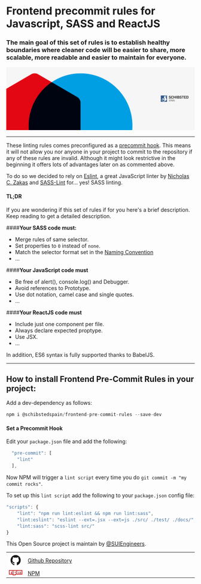 # Frontend precommit rules for Javascript, SASS and ReactJS

### The main goal of this set of rules is to establish healthy boundaries where cleaner code will be easier to share, more scalable, more readable and easier to maintain for everyone.

![](img/SUI-engineers.png)

----

These linting rules comes preconfigured as a [precommit hook](http://githooks.com/). This means it will not allow you nor anyone in your project to commit to the repository if any of these rules are invalid. Although it might look restrictive in the beginning it offers lots of advantages later on as commented above.

To do so we decided to rely on [Eslint](http://eslint.org/), a great JavaScript linter by [Nicholas C. Zakas](https://twitter.com/slicknet) and [SASS-Lint](https://github.com/sasstools/sass-lint) for... yes! SASS linting.

#### TL;DR
If you are wondering if this set of rules if for you here's a brief description. Keep reading to get a detailed description.

####**Your SASS code must:**
- Merge rules of same selector.
- Set properties to `0` instead of `none`.
- Match the selector format set in the [Naming Convention](#naming-convention)
- ...

####**Your JavaScript code must**
- Be free of alert(), console.log() and Debugger.
- Avoid references to Prototype.
- Use dot notation, camel case and single quotes.
- ...

####**Your ReactJS code must**
- Include just one component per file.
- Always declare expected proptype.
- Use JSX.
- ...


In addition, ES6 syntax is fully supported thanks to BabelJS.

----

## How to install Frontend Pre-Commit Rules in your project:

Add a dev-dependency as follows:

```javascript
npm i @schibstedspain/frontend-pre-commit-rules --save-dev
```

#### Set a Precommit Hook

Edit your `package.json` file and add the following:

```javascript
  "pre-commit": [
    "lint"
  ],
````

Now NPM will trigger a `lint script` every time you do `git commit -m "my commit rocks"`.

To set up this `lint script` add the following to your `package.json` config file:

```javascript
"scripts": {
    "lint": "npm run lint:eslint && npm run lint:sass",
    "lint:eslint": "eslint --ext=.jsx --ext=js ./src/ ./test/ ./docs/",
    "lint:sass": "scss-lint src/"
}
```

This Open Source project is maintain by [@SUIEngineers](https://twitter.com/suiengineers).

<table>
    <tr>
        <td width='10%'><img src='img/GitHub-Mark.png' width='90' /></td>
        <td width='90%'> <a href='https://github.com/SUI-Components/frontend-pre-commit-rules'>Github Repository</a> </td>
    </tr>
    <tr>
        <td width='10%'><img src='img/Npm-logo.png' width='90' /></td>
        <td width='90%'> <a href='https://www.npmjs.com/package/@schibstedspain/frontend-pre-commit-rules'>NPM</a> </td>
    </tr>
</table>